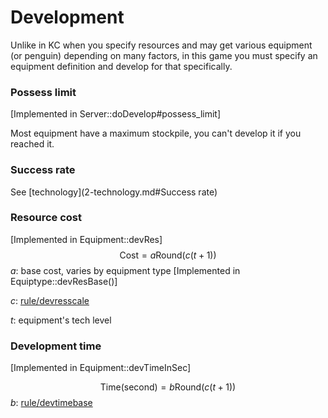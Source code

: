 # Development

Unlike in KC when you specify resources and may get various equipment (or penguin) depending on many factors, in this game you must specify an equipment definition and develop for that specifically.

### Possess limit

[Implemented in Server::doDevelop#possess_limit]

Most equipment have a maximum stockpile, you can't develop it if you reached it.

### Success rate

See [technology](2-technology.md#Success rate)

### Resource cost

[Implemented in Equipment::devRes]
$$
\text{Cost} = a\text{Round}(c(t+1))
$$
$a$: base cost, varies by equipment type [Implemented in Equiptype::devResBase()]

$c$: [rule/devresscale](settings.md)

$t$: equipment's tech level

### Development time

[Implemented in Equipment::devTimeInSec]


$$
\text{Time(second)} = b\text{Round}(c(t+1))
$$
$b$: [rule/devtimebase](settings.md)

